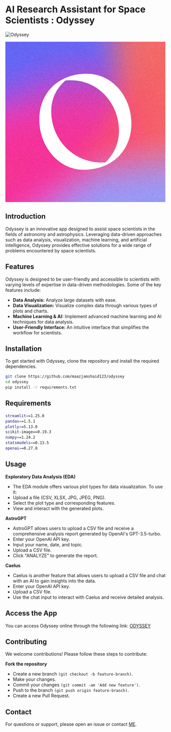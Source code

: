 # AI Research Assistant for Space Scientists : Odyssey

![Odyssey](https://camo.githubusercontent.com/59db2dd8055abc28dce5d31d3683e96fc554a59553c632cccebc2832ba648291/68747470733a2f2f696d672e736869656c64732e696f2f62616467652f53747265616d6c69742532302d2532334646344234422e7376673f267374796c653d666f722d7468652d6261646765266c6f676f3d53747265616d6c6974266c6f676f436f6c6f723d7768697465)

![Odyssey](page_icon.png)

## Introduction

Odyssey is an innovative app designed to assist space scientists in the fields of astronomy and astrophysics. Leveraging data-driven approaches such as data analysis, visualization, machine learning, and artificial intelligence, Odyssey provides effective solutions for a wide range of problems encountered by space scientists.

## Features

Odyssey is designed to be user-friendly and accessible to scientists with varying levels of expertise in data-driven methodologies. Some of the key features include:

- **Data Analysis:** Analyze large datasets with ease.
- **Data Visualization:** Visualize complex data through various types of plots and charts.
- **Machine Learning & AI:** Implement advanced machine learning and AI techniques for data analysis.
- **User-Friendly Interface:** An intuitive interface that simplifies the workflow for scientists.

## Installation

To get started with Odyssey, clone the repository and install the required dependencies.

```bash
git clone https://github.com/maazjamshaid123/odyssey
cd odyssey
pip install -r requirements.txt
```
## Requirements
```bash
streamlit==1.25.0
pandas==1.5.1
plotly==5.13.0
scikit-image==0.19.3
numpy==1.24.2
statsmodels==0.13.5
openai==0.27.8
```
## Usage
**Exploratory Data Analysis (EDA)**
- The EDA module offers various plot types for data visualization. To use it:
- Upload a file (CSV, XLSX, JPG, JPEG, PNG).
- Select the plot type and corresponding features.
- View and interact with the generated plots.

**AstroGPT**
- AstroGPT allows users to upload a CSV file and receive a comprehensive analysis report generated by OpenAI's GPT-3.5-turbo.
- Enter your OpenAI API key.
- Input your name, date, and topic.
- Upload a CSV file.
- Click "ANALYZE" to generate the report.

**Caelus**
- Caelus is another feature that allows users to upload a CSV file and chat with an AI to gain insights into the data.
- Enter your OpenAI API key.
- Upload a CSV file.
- Use the chat input to interact with Caelus and receive detailed analysis.

## Access the App
You can access Odyssey online through the following link:
[ODYSSEY](https://odyssey.streamlit.app)

## Contributing
We welcome contributions! Please follow these steps to contribute:

**Fork the repository**
- Create a new branch ```(git checkout -b feature-branch)```.
- Make your changes.
- Commit your changes ```(git commit -am 'Add new feature')```.
- Push to the branch ```(git push origin feature-branch)```.
- Create a new Pull Request.

## Contact
For questions or support, please open an issue or contact [ME](maazjamshaid.123@gmail.com).


